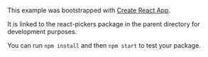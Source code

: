 This example was bootstrapped with [Create React App](https://github.com/facebook/create-react-app).

It is linked to the react-pickers package in the parent directory for development purposes.

You can run `npm install` and then `npm start` to test your package.
